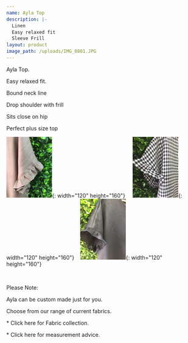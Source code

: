 ```yaml
---
name: Ayla Top
description: |-
  Linen
  Easy relaxed fit
  Sleeve Frill
layout: product
image_path: /uploads/IMG_0801.JPG
---
```


Ayla Top.&nbsp;

Easy relaxed fit.&nbsp;&nbsp;

Bound neck line&nbsp;&nbsp;

Drop shoulder with frill&nbsp;

Sits close on hip

Perfect plus size top

![](/uploads/img-0802---copy.JPG){: width="120" height="160"}&nbsp; &nbsp; &nbsp;![](/uploads/img-0855---copy.JPG){: width="120" height="160"}&nbsp; &nbsp;&nbsp;![](/uploads/img-0857---copy.JPG){: width="120" height="160"}&nbsp;&nbsp;

&nbsp;

Please Note:

Ayla can be custom made just for you.

Choose from our range of current fabrics.

\* Click here for Fabric collection.

\* Click here for measurement advice.
